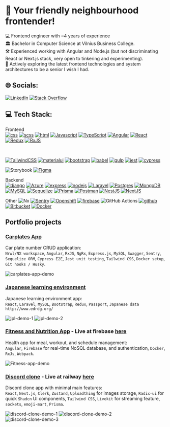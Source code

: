 # 💫 Your friendly neighbourhood frontender!
💻 Frontend engineer with ~4 years of experience<br>🏛️ Bachelor in Computer Science at Vilnius Business College.<br>
🛠️ Experienced working with Angular and Node.js (but not discriminating React or Next.js stack, very open to tinkering and experimenting).<br>
🔭 Actively exploring the latest frontend technologies and system architectures to be a senior I wish I had.

## 🌐 Socials:
[![LinkedIn](https://img.shields.io/badge/LinkedIn-%230077B5.svg?logo=linkedin&logoColor=white)](https://linkedin.com/in/alanas-vaiciulis) 
[![Stack Overflow](https://img.shields.io/badge/-Stackoverflow-FE7A16?logo=stack-overflow&logoColor=white)](https://stackoverflow.com/users/10183128) 

## 💻 Tech Stack:

Frontend <br/>
[![css](https://skillicons.dev/icons?i=css)](https://developer.mozilla.org/en-US/docs/Web/CSS)
[![scss](https://skillicons.dev/icons?i=scss)](https://sass-lang.com/)
[![html](https://skillicons.dev/icons?i=html)](https://developer.mozilla.org/en-US/docs/Web/HTML)
[![Javascript](https://skillicons.dev/icons?i=js)](https://developer.mozilla.org/en-US/docs/Learn/JavaScript/First_steps/What_is_JavaScript)
[![TypeScript](https://skillicons.dev/icons?i=ts)](https://www.typescriptlang.org/)
[![Angular](https://skillicons.dev/icons?i=angular)](https://angular.dev/)
[![React](https://skillicons.dev/icons?i=react)](https://react.dev/)
[![Redux](https://skillicons.dev/icons?i=redux)](https://redux.js.org/)
[![RxJS](https://skillicons.dev/icons?i=reactivex)](https://rxjs.dev/)

<br/>

[![TailwindCSS](https://skillicons.dev/icons?i=tailwind)](https://tailwindui.com/)
[![materialui](https://skillicons.dev/icons?i=materialui)](https://material.angular.io/)
[![bootstrap](https://skillicons.dev/icons?i=bootstrap)](https://getbootstrap.com/)
[![babel](https://skillicons.dev/icons?i=babel)](https://babeljs.io/)
[![gulp](https://skillicons.dev/icons?i=gulp)](https://gulpjs.com/)
[![jest](https://skillicons.dev/icons?i=jest)](https://jestjs.io/)
[![cypress](https://skillicons.dev/icons?i=cypress)](https://www.cypress.io/)

![Storybook](https://img.shields.io/badge/-Storybook-FF4785?style=for-the-badge&logo=storybook&logoColor=white)
[![Figma](https://skillicons.dev/icons?i=figma)](https://www.figma.com)

Backend <br/>
[![django](https://skillicons.dev/icons?i=django)](https://www.djangoproject.com/)
[![Azure](https://skillicons.dev/icons?i=azure)](https://azure.microsoft.com/en-us)
[![express](https://skillicons.dev/icons?i=express)](https://expressjs.com/)
[![nodejs](https://skillicons.dev/icons?i=nodejs)](https://nodejs.org/)
[![Laravel](https://skillicons.dev/icons?i=laravel)](https://laravel.com/)
[![Postgres](https://skillicons.dev/icons?i=postgres)](https://www.postgresql.org/)
[![MongoDB](https://skillicons.dev/icons?i=mongodb)](https://www.mongodb.com/)
[![MySQL](https://skillicons.dev/icons?i=mysql)](https://www.mysql.com/)
[![Sequelize](https://skillicons.dev/icons?i=sequelize)](https://sequelize.org/)
[![Prisma](https://skillicons.dev/icons?i=prisma)](https://www.prisma.io/)
[![Postman](https://skillicons.dev/icons?i=postman)](https://www.postman.com/)
[![NestJS](https://skillicons.dev/icons?i=nestjs)](https://nestjs.com/)
[![NextJS](https://skillicons.dev/icons?i=nextjs)](https://nextjs.org/)

Other
![Nx](https://img.shields.io/badge/nx-143055?style=for-the-badge&logo=nx&logoColor=white) 
[![Sentry](https://skillicons.dev/icons?i=sentry)](https://sentry.io/welcome/)
[![Openshift](https://skillicons.dev/icons?i=openshift)](https://www.redhat.com/en/technologies/cloud-computing/openshift)
[![firebase](https://skillicons.dev/icons?i=firebase)](https://firebase.google.com/)
![GitHub Actions](https://img.shields.io/badge/github%20actions-%232671E5.svg?style=for-the-badge&logo=githubactions&logoColor=white) 
[![github](https://skillicons.dev/icons?i=github)](https://www.github.com/)
[![Bitbucket](https://skillicons.dev/icons?i=bitbucket)](https://bitbucket.org/product/)
[![Docker](https://skillicons.dev/icons?i=docker)](https://www.docker.com/)

## Portfolio projects

### [Carplates App](https://github.com/av3000/carplates-nx/)

Car plate number CRUD application: <br/>
`Nrwl/NX workspace`, `Angular`, `RxJS`, `NgRx`, `Express.js`, `MySQL`, `Swagger`, `Sentry`, `Sequelize ORM`, `Cypress E2E`, `Jest unit testing`, `Tailwind CSS`, `Docker setup`, `Git hooks / Husky`.

![carplates-app-demo](https://github.com/av3000/carplates-nx/blob/main/docs/assets/images/carplate-demo.gif)

### [Japanese learning environment](https://github.com/av3000/japanese-vma)

Japanese learning environment app: <br/>
`React`, `Laravel`, `MySQL`, `Bootstrap`, `Redux`, `Passport`, `Japanese data http://www.edrdg.org/`

![jpl-demo-1](https://github.com/av3000/japanese-vma/blob/docs/update-documentation/docs/assets/images/jpl-short-1.gif)
![jpl-demo-2](https://github.com/av3000/japanese-vma/blob/docs/update-documentation/docs/assets/images/jpl-short-2.gif)

### [Fitness and Nutrition App](https://github.com/av3000/fitness-and-nutrition-manager) - Live at firebase [here](https://fitness-app-dd09c.firebaseapp.com)

Health app for meal, workout, and schedule management: <br/>
`Angular`, `Firebase` for real-time NoSQL database, and authentication, `Docker`, `RxJs`, `Webpack`.

![Fitness-app-demo](https://github.com/av3000/fitness-and-nutrition-manager/blob/main/docs/assets/images/fitness-demo.gif)

### [Discord clone](https://github.com/av3000/discord-clone) - Live at railway [here](https://discord-clone-production-80db.up.railway.app/)
Discord clone app with minimal main features: <br/>
`React`, `Next.js`, `Clerk`, `Zustand`, `Uploadthing` for images storage, `Radix-ui` for quick `Shadcn` UI components, `Tailwind CSS`, `Livekit` for streaming feature, `sockets`, `emoji-mart`, `Prisma`.

![discord-clone-demo-1](https://github.com/av3000/discord-clone/blob/main/docs/assets/images/dc-clone-create-edit-server.gif)
![discord-clone-demo-2](https://github.com/av3000/discord-clone/blob/main/docs/assets/images/dc-clone-search-invite-attachment.gif)
![discord-clone-demo-3](https://github.com/av3000/discord-clone/blob/main/docs/assets/images/dc-clone-change-theme.gif)
